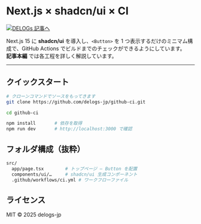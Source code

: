 # Next.js × shadcn/ui × CI

[![DELOGs 記事へ](https://img.shields.io/badge/DELOGs-記事はこちら-1e90ff?logo=githubpages)](https://delogs.jp/next-js/supplement/github-ci)

Next.js 15 に **shadcn/ui** を導入し、`<Button>` を 1 つ表示するだけのミニマム構成で、GitHub Actions でビルドまでのチェックができるようにしています。  
**記事本編** では各工程を詳しく解説しています。

---

## クイックスタート

```bash
# クローンコマンドでソースをもってきます
git clone https://github.com/delogs-jp/github-ci.git

cd github-ci

npm install       # 依存を取得
npm run dev       # http://localhost:3000 で確認
```

## フォルダ構成（抜粋）

```bash
src/
  app/page.tsx        # トップページ – Button を配置
  components/ui/…     # shadcn/ui 生成コンポーネント
  .github/workflows/ci.yml # ワークフローファイル
```

## ライセンス

MIT © 2025 delogs-jp
